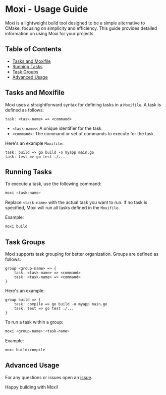 # Moxi - Usage Guide

Moxi is a lightweight build tool designed to be a simple alternative to CMake, focusing on simplicity and efficiency. This guide provides detailed information on using Moxi for your projects.

## Table of Contents

- [Tasks and Moxifile](#tasks-and-moxifile)
- [Running Tasks](#running-tasks)
- [Task Groups](#task-groups)
- [Advanced Usage](#advanced-usage)

## Tasks and Moxifile

Moxi uses a straightforward syntax for defining tasks in a `Moxifile`. A task is defined as follows:

```mo
task: <task-name> => <command>
```

- `<task-name>`: A unique identifier for the task.
- `<command>`: The command or set of commands to execute for the task.

Here's an example `Moxifile`:

```mo
task: build => go build -o myapp main.go
task: test => go test ./...
```

## Running Tasks

To execute a task, use the following command:

```bash
moxi <task-name>
```

Replace `<task-name>` with the actual task you want to run. If no task is specified, Moxi will run all tasks defined in the `Moxifile`.

Example:

```bash
moxi build
```

## Task Groups

Moxi supports task grouping for better organization. Groups are defined as follows:

```
group <group-name> => {
    task: <task-name> => <command>
    task: <task-name> => <command>
}
```

Here's an example:

```
group build => {
    task: compile => go build -o myapp main.go
    task: test => go test ./...
}
```

To run a task within a group:

```bash
moxi <group-name>:<task-name>
```

Example:

```bash
moxi build:compile
```

## Advanced Usage

For any questions or issues open an [issue](https://github.com/emirsassan/moxi/issues).

Happy building with Moxi!